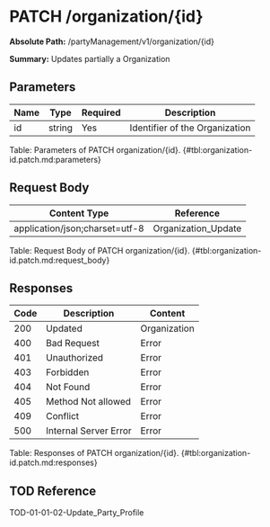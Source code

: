<!--
    ATTENTION: This file was generated via gradle!
               Do NOT manually edit this file! Any such changes will be overwritten!
-->

# PATCH /organization/{id}

**Absolute Path:** /partyManagement/v1/organization/{id}

**Summary:** Updates partially a Organization

## Parameters

| Name | Type | Required | Description |
|------|------|----------|-------------|
| id | string | Yes | Identifier of the Organization |

Table: Parameters of PATCH organization/{id}. {#tbl:organization-id.patch.md:parameters}

## Request Body

| Content Type | Reference |
|--------------|-----------|
| application/json;charset=utf-8 | Organization_Update |

Table: Request Body of PATCH organization/{id}. {#tbl:organization-id.patch.md:request_body}

## Responses

| Code | Description | Content |
|------|-------------|---------|
| 200 | Updated | Organization |
| 400 | Bad Request | Error |
| 401 | Unauthorized | Error |
| 403 | Forbidden | Error |
| 404 | Not Found | Error |
| 405 | Method Not allowed | Error |
| 409 | Conflict | Error |
| 500 | Internal Server Error | Error |

Table: Responses of PATCH organization/{id}. {#tbl:organization-id.patch.md:responses}

## TOD Reference

TOD-01-01-02-Update_Party_Profile
